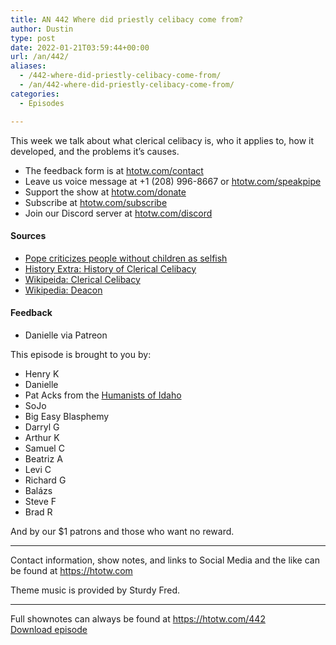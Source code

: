 ```yaml
---
title: AN 442 Where did priestly celibacy come from?
author: Dustin
type: post
date: 2022-01-21T03:59:44+00:00
url: /an/442/
aliases:
  - /442-where-did-priestly-celibacy-come-from/
  - /an/442-where-did-priestly-celibacy-come-from/
categories:
  - Episodes

---
```

<div id="buzzsprout-player-10552667"></div><script src="https://www.buzzsprout.com/1983601/10552667-442-where-did-priestly-celibacy-come-from.js?container_id=buzzsprout-player-10552667&player=small" type="text/javascript" charset="utf-8"></script>

This week we talk about what clerical celibacy is, who it applies to, how it developed, and the problems it’s causes.

<!--more-->

 * The feedback form is at [htotw.com/contact][1]
 * Leave us voice message at +1 (208) 996-8667 or [htotw.com/speakpipe][2]
 * Support the show at [htotw.com/donate][3]
 * Subscribe at [htotw.com/subscribe][4]
 * Join our Discord server at [htotw.com/discord][5]

#### Sources

  * [Pope criticizes people without children as selfish][6]
  * [History Extra: History of Clerical Celibacy][7]
  * [Wikipeida: Clerical Celibacy][8]
  * [Wikipedia: Deacon][9]

#### Feedback

  * Danielle via Patreon

This episode is brought to you by:

  * Henry K
  * Danielle
  * Pat Acks from the [Humanists of Idaho][10]
  * SoJo
  * Big Easy Blasphemy
  * Darryl G
  * Arthur K
  * Samuel C
  * Beatriz A
  * Levi C
  * Richard G
  * Balázs
  * Steve F
  * Brad R

And by our $1 patrons and those who want no reward.

* * *

Contact information, show notes, and links to Social Media and the like can be found at <https://htotw.com>

Theme music is provided by Sturdy Fred.

* * *

Full shownotes can always be found at <https://htotw.com/442>  
[Download episode][11]

 [1]: https://htotw.com/contact
 [2]: https://htotw.com/speakpike
 [3]: https://htotw.com/donate
 [4]: https://htotw.com/subscribe
 [5]: https://htotw.com/discord
 [6]: https://www.cnn.com/2022/01/05/europe/pope-dogs-cats-kids-intl/index.html
 [7]: https://www.historyextra.com/period/general-history/celibacy-history-clerics-pope-francis-benedict-priests-sex-why-bible/
 [8]: https://en.wikipedia.org/wiki/Clerical_celibacy
 [9]: https://en.wikipedia.org/wiki/Deacon#Latin_Catholicism
 [10]: https://www.humanistsofidaho.org/
 [11]: https://dts.podtrac.com/redirect.mp3/cdn.nomads.studio/file/nsp-media/atheist_nomads_442.mp3